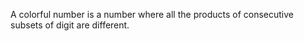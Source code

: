 A colorful number is a number where all the products of consecutive subsets of digit are different.
